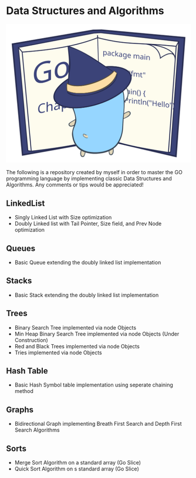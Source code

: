# Data Structures and Algorithms

![alt text](./misc/go_witchlearning.svg)

The following is a repository created by myself in order to master the GO programming language by implementing classic Data Structures and Algorithms. 
Any comments or tips would be appreciated!


## LinkedList
- Singly Linked List with Size optimization 
- Doubly Linked list with Tail Pointer, Size field, and Prev Node optimization 

## Queues
- Basic Queue extending the doubly linked list implementation

## Stacks 

- Basic Stack extending the doubly linked list implementation
## Trees 
- Binary Search Tree implemented via node Objects
- Min Heap Binary Search Tree implemented via node Objects (Under Construction)
- Red and Black Trees implemented via node Objects 
- Tries implemented via node Objects 

## Hash Table
- Basic Hash Symbol table implementation using seperate chaining method 

## Graphs
- Bidirectional Graph implementing Breath First Search and Depth First Search Algorithms

## Sorts 
- Merge Sort Algorithm on a standard array (Go Slice)
- Quick Sort Algorithm on s standard array (Go Slice)

